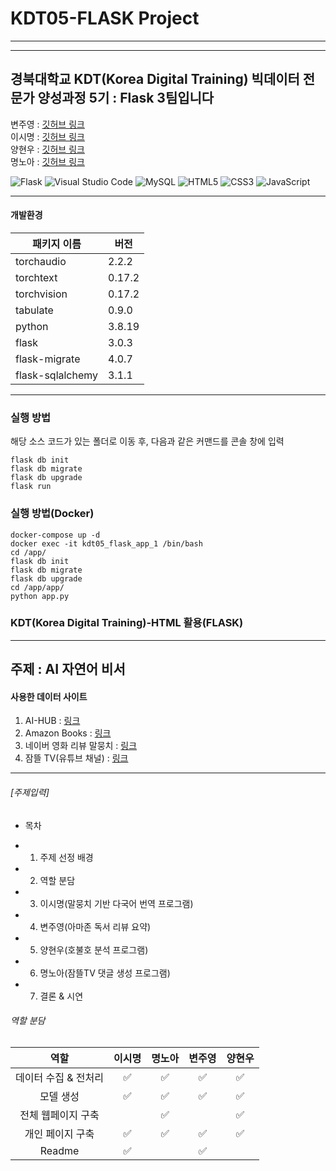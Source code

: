 # KDT05-FLASK Project

<hr/>

<hr/>

## 경북대학교 KDT(Korea Digital Training) 빅데이터 전문가 양성과정 5기 : Flask 3팀입니다

변주영 : [깃허브 링크](https://github.com/5amriley)  
이시명 : [깃허브 링크](https://github.com/juugii-ho)  
양현우 : [깃허브 링크](https://github.com/daat1996)  
명노아 : [깃허브 링크](https://github.com/noah2397)

![Flask](https://img.shields.io/badge/flask-%23000.svg?style=for-the-badge&logo=flask&logoColor=white)
![Visual Studio Code](https://img.shields.io/badge/Visual%20Studio%20Code-0078d7.svg?style=for-the-badge&logo=visual-studio-code&logoColor=white)
![MySQL](https://img.shields.io/badge/mysql-4479A1.svg?style=for-the-badge&logo=mysql&logoColor=white)
![HTML5](https://img.shields.io/badge/html5-%23E34F26.svg?style=for-the-badge&logo=html5&logoColor=white)
![CSS3](https://img.shields.io/badge/css3-%231572B6.svg?style=for-the-badge&logo=css3&logoColor=white)
![JavaScript](https://img.shields.io/badge/javascript-%23323330.svg?style=for-the-badge&logo=javascript&logoColor=%23F7DF1E)

<hr/>

#### 개발환경


| 패키지 이름      | 버전   |
| ---------------- | ------ |
| torchaudio       | 2.2.2  |
| torchtext        | 0.17.2 |
| torchvision      | 0.17.2 |
| tabulate         | 0.9.0  |
| python           | 3.8.19 |
| flask            | 3.0.3  |
| flask-migrate    | 4.0.7  |
| flask-sqlalchemy | 3.1.1  |

<hr/>

### 실행 방법

해당 소스 코드가 있는 폴더로 이동 후, 다음과 같은 커맨드를 콘솔 창에 입력

```
flask db init
flask db migrate
flask db upgrade
flask run
```

### 실행 방법(Docker)

```
docker-compose up -d
docker exec -it kdt05_flask_app_1 /bin/bash
cd /app/
flask db init
flask db migrate
flask db upgrade
cd /app/app/
python app.py
```

### KDT(Korea Digital Training)-HTML 활용(FLASK)

<hr/>

## 주제 : AI 자연어 비서

#### 사용한 데이터 사이트

1. AI-HUB : [링크](https://aihub.or.kr/)
2. Amazon Books : [링크](https://www.amazon.com/books-used-books-textbooks/b?node=283155)
3. 네이버 영화 리뷰 말뭉치 : [링크](https://github.com/e9t/nsmc)
4. 잠뜰 TV(유튜브 채널) : [링크](https://www.youtube.com/user/sleepground)
<hr/>

###### [주제입력]

- 목차

* 1. 주제 선정 배경
* 2. 역할 분담
* 3. 이시명(말뭉치 기반 다국어 번역 프로그램)
* 4. 변주영(아마존 독서 리뷰 요약)
* 5. 양현우(호불호 분석 프로그램)
* 6. 명노아(잠뜰TV 댓글 생성 프로그램)
* 7. 결론 & 시연
  </hr>

###### 역할 분담

|         역할         | 이시명 | 명노아 | 변주영 | 양현우 |
| :------------------: | :----: | :----: | :----: | :----: |
| 데이터 수집 & 전처리 |   ✅   |   ✅   |   ✅   |   ✅   |
|      모델 생성       |   ✅   |   ✅   |   ✅   |   ✅   |
|  전체 웹페이지 구축  |        |   ✅   |        |   ✅   |
|   개인 페이지 구축   |   ✅   |   ✅   |   ✅   |   ✅   |
|        Readme        |   ✅   |        |   ✅   |        |


